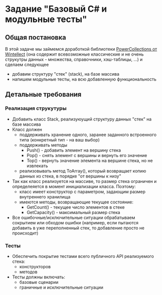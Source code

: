 # Задание "Базовый C# и модульные тесты"

## Общая постановка
В этой задаче мы займемся доработкой библиотеки [PowerCollections от Wintellect]([PowerCollections](https://github.com/MihailRomanov/net_core_course/tree/master/Modules/02.%20Basic%20C%23%20and%20Unit-testing/PowerCollections)) (она содержит всевозможные классические и не очень струкутры данных - множества, справочники, хэш-таблицы, ...) и сделаем следующее
- добавим структуру "стек" (stack), на базе массива
- напишем модульные тесты, на всю добавленную функциональность

## Детальные требования
### Реализация струкутуры
- Добавить класс Stack, реализуюущий структуру данных "стек" на базе массива
- Класс должен 
    - поддерживать хранение одного, заранее заданного встроенного типа (конкретный тип - на ваш выбор)
    - поддерживать методы
        - Push() - добавить элемент на вершину стека
        - Pop() - снять элемент с вершины и вернуть его значение
        - Top() - вернуть значение элемента на вершине стека, но не извлекать
    - реализовывать метод ToArray(), который возвращает копию данных из стека, в порядке "от вершины к низу"
- Так как класс реализуется на массиве, то размер стека ограничен и определеяется в момент инициализации класса. Поэтому:
    - класс имеет конструктор с параметром, задающим размер внутреннего хранилища
    - имеются методы, возвращающие текущее состояние:
        - GetCount() - текущее число элементов в стеке
        - GetCapacity() - максимальный размер стека
- Все ошибочные/исключительные ситуации обрабатываем сокрытием или обходом ошибки (например, если пытаются добавить в уже переполненный стек, то добавление просто не происходит)

### Тесты
- Обеспечить покрытие тестами всего публичного API реализуемого стека:
    - конструкторов
    - методов
- Тесты должны включать:
    - базовые сценарии
    - граничные и исключительные ситуации
